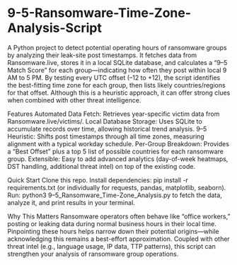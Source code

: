 # 9-5-Ransomware-Time-Zone-Analysis-Script

A Python project to detect potential operating hours of ransomware groups by analyzing their leak-site post timestamps. It fetches data from Ransomware.live, stores it in a local SQLite database, and calculates a “9–5 Match Score” for each group—indicating how often they post within local 9 AM to 5 PM. By testing every UTC offset (–12 to +12), the script identifies the best-fitting time zone for each group, then lists likely countries/regions for that offset. Although this is a heuristic approach, it can offer strong clues when combined with other threat intelligence.

Features
Automated Data Fetch: Retrieves year-specific victim data from Ransomware.live/victims/<year>.
Local Database Storage: Uses SQLite to accumulate records over time, allowing historical trend analysis.
9–5 Heuristic: Shifts post timestamps through all time zones, measuring alignment with a typical workday schedule.
Per-Group Breakdown: Provides a “Best Offset” plus a top 5 list of possible countries for each ransomware group.
Extensible: Easy to add advanced analytics (day-of-week heatmaps, DST handling, additional threat intel) on top of the existing code.

Quick Start
Clone this repo.
Install dependencies: pip install -r requirements.txt (or individually for requests, pandas, matplotlib, seaborn).
Run: python3 9–5_Ransomware_Time-Zone_Analysis.py to fetch the data, analyze it, and print results in your terminal.

Why This Matters
Ransomware operators often behave like “office workers,” posting or leaking data during normal business hours in their local time. Pinpointing these hours helps narrow down their potential origins—while acknowledging this remains a best-effort approximation. Coupled with other threat intel (e.g., language usage, IP data, TTP patterns), this script can strengthen your analysis of ransomware group operations.
